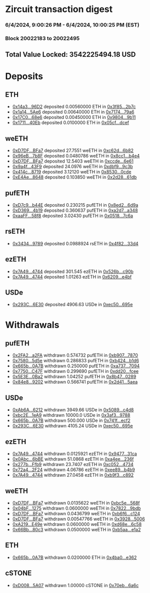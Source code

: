 # Zircuit transaction digest
### 6/4/2024, 9:00:26 PM - 6/4/2024, 10:00:25 PM (EST)
### Block 20022183 to 20022495

## Total Value Locked: 3542225494.18 USD

# Deposits
## ETH
- [0x14a3...96D2](https://etherscan.io/address/0x14a3a4cF725EdEe44A0564701aB914c6c65696D2) deposited 0.00560000 ETH in [0x3f85...2b7c](https://etherscan.io/tx/0x14a3a4cF725EdEe44A0564701aB914c6c65696D2)
- [0x1a14...5Ae6](https://etherscan.io/address/0x1a142A67E99f2645F8Ab6Fe9e170270314155Ae6) deposited 0.00640000 ETH in [0x7174...79a6](https://etherscan.io/tx/0x1a142A67E99f2645F8Ab6Fe9e170270314155Ae6)
- [0x17C0...68e6](https://etherscan.io/address/0x17C0EB8adaa5D47A170Ab08740289d454cfB68e6) deposited 0.00450000 ETH in [0x9804...9b11](https://etherscan.io/tx/0x17C0EB8adaa5D47A170Ab08740289d454cfB68e6)
- [0x1711...40Eb](https://etherscan.io/address/0x17115FC9a382Cd16678E675117477614AAf840Eb) deposited 0.0100000 ETH in [0x05cf...dcef](https://etherscan.io/tx/0x17115FC9a382Cd16678E675117477614AAf840Eb)
## weETH
- [0xD7DF...BFa7](https://etherscan.io/address/0xD7DF7E085214743530afF339aFC420c7c720BFa7) deposited 27.7551 weETH in [0xc62d...6b82](https://etherscan.io/tx/0xD7DF7E085214743530afF339aFC420c7c720BFa7)
- [0x96eB...7b8F](https://etherscan.io/address/0x96eB9967F1F5368c547d6408380fA8BEbE1E7b8F) deposited 0.0480786 weETH in [0x8cc1...b4e4](https://etherscan.io/tx/0x96eB9967F1F5368c547d6408380fA8BEbE1E7b8F)
- [0xD7DF...BFa7](https://etherscan.io/address/0xD7DF7E085214743530afF339aFC420c7c720BFa7) deposited 12.5403 weETH in [0xccde...6e61](https://etherscan.io/tx/0xD7DF7E085214743530afF339aFC420c7c720BFa7)
- [0x9a4f...43F9](https://etherscan.io/address/0x9a4f7E4A3DA2D6917b3290893A7338b134F843F9) deposited 24.0976 weETH in [0xdbf9...9c3b](https://etherscan.io/tx/0x9a4f7E4A3DA2D6917b3290893A7338b134F843F9)
- [0x414c...8719](https://etherscan.io/address/0x414cE62dE811c7aF8d9fD7417514b3443ED58719) deposited 3.12120 weETH in [0x8530...0cde](https://etherscan.io/tx/0x414cE62dE811c7aF8d9fD7417514b3443ED58719)
- [0xE4Ae...8648](https://etherscan.io/address/0xE4Ae7c65eB0C80520E4a8B7e5FbfBfAce0fe8648) deposited 0.103850 weETH in [0x2d28...61db](https://etherscan.io/tx/0xE4Ae7c65eB0C80520E4a8B7e5FbfBfAce0fe8648)
## pufETH
- [0xD7c9...b44E](https://etherscan.io/address/0xD7c9366863a9b704c57b5eAF2dAC12448D3eb44E) deposited 0.230215 pufETH in [0x8ed2...6d9a](https://etherscan.io/tx/0xD7c9366863a9b704c57b5eAF2dAC12448D3eb44E)
- [0xD369...4b19](https://etherscan.io/address/0xD3699DdD4Cc8C45be1f482d7bB9436f6C7aB4b19) deposited 0.360637 pufETH in [0xa2d7...a348](https://etherscan.io/tx/0xD3699DdD4Cc8C45be1f482d7bB9436f6C7aB4b19)
- [0xaaFF...58f8](https://etherscan.io/address/0xaaFFBE013BF90b905BF2DBb06194Da89F34D58f8) deposited 3.02430 pufETH in [0x0518...7c6a](https://etherscan.io/tx/0xaaFFBE013BF90b905BF2DBb06194Da89F34D58f8)
## rsETH
- [0x3434...9789](https://etherscan.io/address/0x34349c5569e7B846c3558961552D2202760A9789) deposited 0.0988924 rsETH in [0x4f82...33d4](https://etherscan.io/tx/0x34349c5569e7B846c3558961552D2202760A9789)
## ezETH
- [0x7A49...4744](https://etherscan.io/address/0x7A493Be5c2ce014cD049Bf178a1ac0Db1B434744) deposited 301.545 ezETH in [0x526b...c90b](https://etherscan.io/tx/0x7A493Be5c2ce014cD049Bf178a1ac0Db1B434744)
- [0x7A49...4744](https://etherscan.io/address/0x7A493Be5c2ce014cD049Bf178a1ac0Db1B434744) deposited 1.01263 ezETH in [0x6209...e4bf](https://etherscan.io/tx/0x7A493Be5c2ce014cD049Bf178a1ac0Db1B434744)
## USDe
- [0x293C...6E30](https://etherscan.io/address/0x293C6937D8D82e05B01335F7B33FBA0c8e256E30) deposited 4906.63 USDe in [0xec50...695e](https://etherscan.io/tx/0x293C6937D8D82e05B01335F7B33FBA0c8e256E30)
# Withdrawals
## pufETH
- [0x2FA2...a2FA](https://etherscan.io/address/0x2FA260a09564Ec32c02b6694A9d8dD769F25a2FA) withdrawn 0.574732 pufETH in [0xb907...7870](https://etherscan.io/tx/0x2FA260a09564Ec32c02b6694A9d8dD769F25a2FA)
- [0x7580...5d5e](https://etherscan.io/address/0x758007Ace64A934e47dc1484af05F743f3c45d5e) withdrawn 0.286833 pufETH in [0xb424...b1d6](https://etherscan.io/tx/0x758007Ace64A934e47dc1484af05F743f3c45d5e)
- [0x665b...0A7B](https://etherscan.io/address/0x665b8Ab1526FF81Fa5a900779c101601666f0A7B) withdrawn 0.250000 pufETH in [0xa737...7094](https://etherscan.io/tx/0x665b8Ab1526FF81Fa5a900779c101601666f0A7B)
- [0x7750...C47F](https://etherscan.io/address/0x775008e349f7eD1fFc4943b065106AC50EA9C47F) withdrawn 0.299690 pufETH in [0xdd20...fcee](https://etherscan.io/tx/0x775008e349f7eD1fFc4943b065106AC50EA9C47F)
- [0x5E3E...0Ba2](https://etherscan.io/address/0x5E3Ee9259AA6cbF2cAf2C072F5F5fB6db5820Ba2) withdrawn 1.04252 pufETH in [0x8b47...0289](https://etherscan.io/tx/0x5E3Ee9259AA6cbF2cAf2C072F5F5fB6db5820Ba2)
- [0x84e8...9202](https://etherscan.io/address/0x84e8560F50c36CCC0Cb2C35882649305ff699202) withdrawn 0.566741 pufETH in [0x2d41...5aea](https://etherscan.io/tx/0x84e8560F50c36CCC0Cb2C35882649305ff699202)
## USDe
- [0xAb6A...6212](https://etherscan.io/address/0xAb6A194380084763DD26E6be64b104Bdd9406212) withdrawn 3949.66 USDe in [0x5089...c4d8](https://etherscan.io/tx/0xAb6A194380084763DD26E6be64b104Bdd9406212)
- [0xbc2E...1eA9](https://etherscan.io/address/0xbc2E07a461ef6194545c4BBAd0e3F64679331eA9) withdrawn 10000.0 USDe in [0x3af3...9788](https://etherscan.io/tx/0xbc2E07a461ef6194545c4BBAd0e3F64679331eA9)
- [0x665b...0A7B](https://etherscan.io/address/0x665b8Ab1526FF81Fa5a900779c101601666f0A7B) withdrawn 500.000 USDe in [0x741f...ecf2](https://etherscan.io/tx/0x665b8Ab1526FF81Fa5a900779c101601666f0A7B)
- [0x293C...6E30](https://etherscan.io/address/0x293C6937D8D82e05B01335F7B33FBA0c8e256E30) withdrawn 4105.24 USDe in [0xec50...695e](https://etherscan.io/tx/0x293C6937D8D82e05B01335F7B33FBA0c8e256E30)
## ezETH
- [0x7A49...4744](https://etherscan.io/address/0x7A493Be5c2ce014cD049Bf178a1ac0Db1B434744) withdrawn 0.0125921 ezETH in [0x9477...31ca](https://etherscan.io/tx/0x7A493Be5c2ce014cD049Bf178a1ac0Db1B434744)
- [0x0Abc...6bBE](https://etherscan.io/address/0x0Abc28C7Bb8aD495e10d3C3892C1A5F1a1C56bBE) withdrawn 51.0868 ezETH in [0xa4ee...236f](https://etherscan.io/tx/0x0Abc28C7Bb8aD495e10d3C3892C1A5F1a1C56bBE)
- [0x277b...Ffb9](https://etherscan.io/address/0x277b31468A923a10c56B132DA4d0A4a7D7eeFfb9) withdrawn 23.7407 ezETH in [0xc052...4734](https://etherscan.io/tx/0x277b31468A923a10c56B132DA4d0A4a7D7eeFfb9)
- [0x72a4...2F24](https://etherscan.io/address/0x72a4633b38427190505F58e584f55A9653482F24) withdrawn 4.06786 ezETH in [0xee89...b4b9](https://etherscan.io/tx/0x72a4633b38427190505F58e584f55A9653482F24)
- [0x7A49...4744](https://etherscan.io/address/0x7A493Be5c2ce014cD049Bf178a1ac0Db1B434744) withdrawn 27.0458 ezETH in [0xb9f3...c892](https://etherscan.io/tx/0x7A493Be5c2ce014cD049Bf178a1ac0Db1B434744)
## weETH
- [0xD7DF...BFa7](https://etherscan.io/address/0xD7DF7E085214743530afF339aFC420c7c720BFa7) withdrawn 0.0135622 weETH in [0xbc5e...568f](https://etherscan.io/tx/0xD7DF7E085214743530afF339aFC420c7c720BFa7)
- [0x04bF...1275](https://etherscan.io/address/0x04bFbDF15487a56c103A2BE2278564cBE9301275) withdrawn 0.0600000 weETH in [0x7822...9bdb](https://etherscan.io/tx/0x04bFbDF15487a56c103A2BE2278564cBE9301275)
- [0xD7DF...BFa7](https://etherscan.io/address/0xD7DF7E085214743530afF339aFC420c7c720BFa7) withdrawn 0.0436799 weETH in [0xb6f6...c124](https://etherscan.io/tx/0xD7DF7E085214743530afF339aFC420c7c720BFa7)
- [0xD7DF...BFa7](https://etherscan.io/address/0xD7DF7E085214743530afF339aFC420c7c720BFa7) withdrawn 0.00547766 weETH in [0x3928...5006](https://etherscan.io/tx/0xD7DF7E085214743530afF339aFC420c7c720BFa7)
- [0xA219...E49e](https://etherscan.io/address/0xA21944249ADC406177f4a570F36FdA4dc504E49e) withdrawn 0.0600000 weETH in [0xd68e...6c58](https://etherscan.io/tx/0xA21944249ADC406177f4a570F36FdA4dc504E49e)
- [0x66Bb...80c3](https://etherscan.io/address/0x66Bb4Fa4C146f8C481905b406Bb48399Bc9080c3) withdrawn 0.0500000 weETH in [0xb5aa...e1a2](https://etherscan.io/tx/0x66Bb4Fa4C146f8C481905b406Bb48399Bc9080c3)
## ETH
- [0x665b...0A7B](https://etherscan.io/address/0x665b8Ab1526FF81Fa5a900779c101601666f0A7B) withdrawn 0.0200000 ETH in [0x4ba0...e362](https://etherscan.io/tx/0x665b8Ab1526FF81Fa5a900779c101601666f0A7B)
## cSTONE
- [0xD008...5A07](https://etherscan.io/address/0xD008Eefe0595ab908783D26D43579454A6045A07) withdrawn 1.00000 cSTONE in [0x70eb...6a6c](https://etherscan.io/tx/0xD008Eefe0595ab908783D26D43579454A6045A07)
